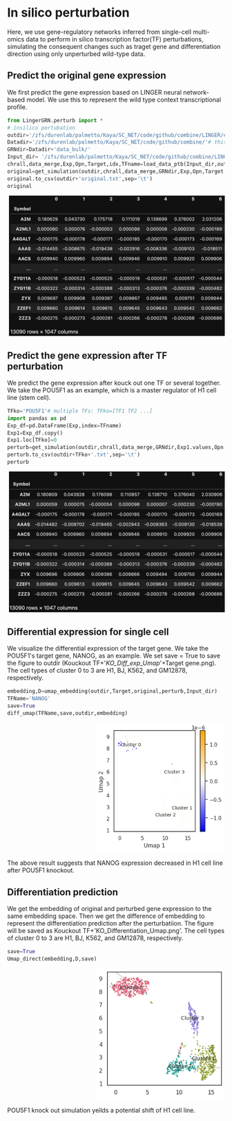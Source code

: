 # In silico perturbation
Here, we use gene-regulatory networks inferred from single-cell multi-omics data to perform in silico transcription factor(TF) perturbations, simulating the consequent changes such as traget gene and differentiation direction using only unperturbed wild-type data. 

## Predict the original gene expression
We first predict the gene expression based on LINGER neural network-based model. We use this to represent the wild type context transcriptional profile.
```python
from LingerGRN.perturb import *
# insilico pertubation
outdir='/zfs/durenlab/palmetto/Kaya/SC_NET/code/github/combine/LINGER/examples/output/' #output dir
Datadir='/zfs/durenlab/palmetto/Kaya/SC_NET/code/github/combine/'# this directory should be the same with Datadir
GRNdir=Datadir+'data_bulk/'
Input_dir= '/zfs/durenlab/palmetto/Kaya/SC_NET/code/github/combine/LINGER/examples/'# input data dir
chrall,data_merge,Exp,Opn,Target,idx,TFname=load_data_ptb(Input_dir,outdir,GRNdir)
original=get_simulation(outdir,chrall,data_merge,GRNdir,Exp,Opn,Target,idx)
original.to_csv(outdir+'original.txt',sep='\t')
original
```
<div style="text-align: right">
  <img src="original.png" alt="Image" width="500">
</div>

## Predict the gene expression after TF perturbation
We predict the gene expression after kouck out one TF or several together. We take the POU5F1 as an example, which is a master regulator of H1 cell line (stem cell).
```python
TFko='POU5F1'# multiple TFs: TFko=[TF1 TF2 ...]
import pandas as pd
Exp_df=pd.DataFrame(Exp,index=TFname)
Exp1=Exp_df.copy()
Exp1.loc[TFko]=0
perturb=get_simulation(outdir,chrall,data_merge,GRNdir,Exp1.values,Opn,Target,idx)
perturb.to_csv(outdir+TFko+'.txt',sep='\t')
perturb
```
<div style="text-align: right">
  <img src="perturb.png" alt="Image" width="500">
</div>

## Differential expression for single cell
We visualize the differential expression of the target gene. We take the POU5F1's target gene, NANOG, as an example. We set save = True to save the figure to outdir (Kouckout TF+'_KO_Diff_exp_Umap_'+Target gene.png). The cell types of cluster 0 to 3 are H1, BJ, K562, and GM12878, respectively. 
```python
embedding,D=umap_embedding(outdir,Target,original,perturb,Input_dir)
TFName='NANOG'
save=True
diff_umap(TFName,save,outdir,embedding)
```
<div style="text-align: right">
  <img src="POU5F1_KO_Diff_exp_Umap_NANOG.png" alt="Image" width="300">
</div>

The above result suggests that NANOG expression decreased in H1 cell line after POU5F1 knockout.
## Differentiation prediction

We get the embedding of original and perturbed gene expression to the same embedding space. Then we get the difference of embedding to represent the differentiation prediction after the perturbatiion. The figure will be saved as Kouckout TF+'KO_Differentiation_Umap.png'. The cell types of cluster 0 to 3 are H1, BJ, K562, and GM12878, respectively. 
```python
save=True
Umap_direct(embedding,D,save)
```
<div style="text-align: right">
  <img src="POU5F1_KO_Differentiation_Umap.png" alt="Image" width="300">
</div>

POU5F1 knock out simulation yeilds a potential shift of H1 cell line.